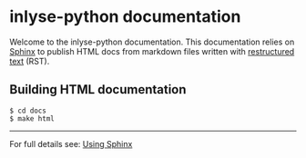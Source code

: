 # inlyse-python documentation
Welcome to the inlyse-python documentation. This documentation relies on [Sphinx](https://www.sphinx-doc.org/en/master/)
to publish HTML docs from markdown files written with [restructured text](https://en.wikipedia.org/wiki/ReStructuredText) (RST).

## Building HTML documentation

~~~Shell
$ cd docs
$ make html
~~~

---

For full details see: [Using Sphinx](https://www.sphinx-doc.org/en/master/usage/index.html)
